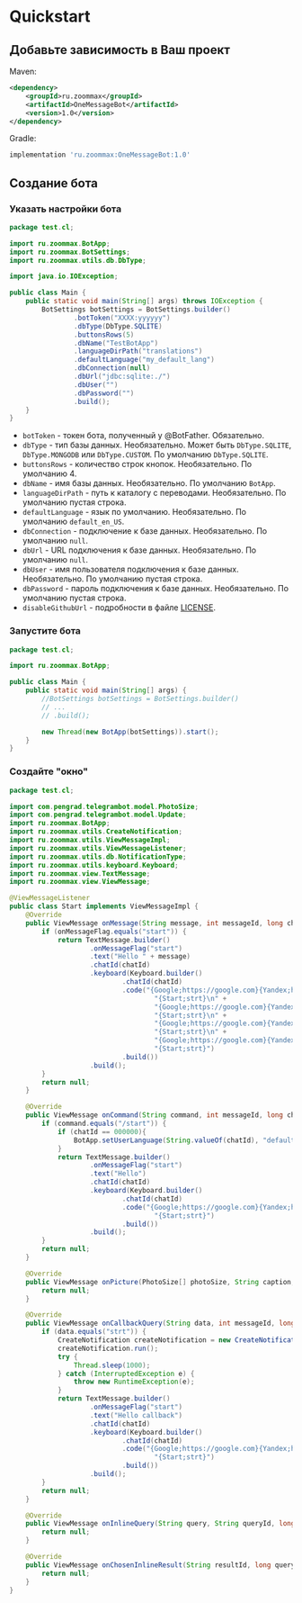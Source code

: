 # Quickstart

## Добавьте зависимость в Ваш проект

Maven:
```xml
<dependency>
    <groupId>ru.zoommax</groupId>
    <artifactId>OneMessageBot</artifactId>
    <version>1.0</version>
</dependency>
```

Gradle:
```groovy
implementation 'ru.zoommax:OneMessageBot:1.0'
```

## Создание бота

### Указать настройки бота

```java
package test.cl;

import ru.zoommax.BotApp;
import ru.zoommax.BotSettings;
import ru.zoommax.utils.db.DbType;

import java.io.IOException;

public class Main {
    public static void main(String[] args) throws IOException {
        BotSettings botSettings = BotSettings.builder()
                .botToken("XXXX:yyyyyy")
                .dbType(DbType.SQLITE)
                .buttonsRows(5)
                .dbName("TestBotApp")
                .languageDirPath("translations")
                .defaultLanguage("my_default_lang")
                .dbConnection(null)
                .dbUrl("jdbc:sqlite:./")
                .dbUser("")
                .dbPassword("")
                .build();
    }
}
```

- `botToken` - токен бота, полученный у @BotFather. Обязательно.
- `dbType` - тип базы данных. Необязательно. Может быть `DbType.SQLITE`, `DbType.MONGODB` или `DbType.CUSTOM`. По умолчанию `DbType.SQLITE`.
- `buttonsRows` - количество строк кнопок. Необязательно. По умолчанию 4.
- `dbName` - имя базы данных. Необязательно. По умолчанию `BotApp`.
- `languageDirPath` - путь к каталогу с переводами. Необязательно. По умолчанию пустая строка.
- `defaultLanguage` - язык по умолчанию. Необязательно. По умолчанию `default_en_US`.
- `dbConnection` - подключение к базе данных. Необязательно. По умолчанию `null`.
- `dbUrl` - URL подключения к базе данных. Необязательно. По умолчанию `null`.
- `dbUser` - имя пользователя подключения к базе данных. Необязательно. По умолчанию пустая строка.
- `dbPassword` - пароль подключения к базе данных. Необязательно. По умолчанию пустая строка.
- `disableGithubUrl` - подробности в файле [LICENSE](https://github.com/ZooMMaX/OneMessageBot/blob/master/LICENSE).

### Запустите бота

```java
package test.cl;

import ru.zoommax.BotApp;

public class Main {
    public static void main(String[] args) {
        //BotSettings botSettings = BotSettings.builder()
        // ...
        // .build();

        new Thread(new BotApp(botSettings)).start();
    }
}
```

### Создайте "окно"

```java
package test.cl;

import com.pengrad.telegrambot.model.PhotoSize;
import com.pengrad.telegrambot.model.Update;
import ru.zoommax.BotApp;
import ru.zoommax.utils.CreateNotification;
import ru.zoommax.utils.ViewMessageImpl;
import ru.zoommax.utils.ViewMessageListener;
import ru.zoommax.utils.db.NotificationType;
import ru.zoommax.utils.keyboard.Keyboard;
import ru.zoommax.view.TextMessage;
import ru.zoommax.view.ViewMessage;

@ViewMessageListener
public class Start implements ViewMessageImpl {
    @Override
    public ViewMessage onMessage(String message, int messageId, long chatId, String onMessageFlag, Update update) {
        if (onMessageFlag.equals("start")) {
            return TextMessage.builder()
                    .onMessageFlag("start")
                    .text("Hello " + message)
                    .chatId(chatId)
                    .keyboard(Keyboard.builder()
                            .chatId(chatId)
                            .code("{Google;https://google.com}{Yandex;https://ya.ru}\n" +
                                    "{Start;strt}\n" +
                                    "{Google;https://google.com}{Yandex;https://ya.ru}\n" +
                                    "{Start;strt}\n" +
                                    "{Google;https://google.com}{Yandex;https://ya.ru}\n" +
                                    "{Start;strt}\n" +
                                    "{Google;https://google.com}{Yandex;https://ya.ru}\n" +
                                    "{Start;strt}")
                            .build())
                    .build();
        }
        return null;
    }

    @Override
    public ViewMessage onCommand(String command, int messageId, long chatId, Update update) {
        if (command.equals("/start")) {
            if (chatId == 000000){
                BotApp.setUserLanguage(String.valueOf(chatId), "default_en_US");
            }
            return TextMessage.builder()
                    .onMessageFlag("start")
                    .text("Hello")
                    .chatId(chatId)
                    .keyboard(Keyboard.builder()
                            .chatId(chatId)
                            .code("{Google;https://google.com}{Yandex;https://ya.ru}\n" +
                                    "{Start;strt}")
                            .build())
                    .build();
        }
        return null;
    }

    @Override
    public ViewMessage onPicture(PhotoSize[] photoSize, String caption, int messageId, long chatId, Update update) {
        return null;
    }

    @Override
    public ViewMessage onCallbackQuery(String data, int messageId, long chatId, Update update) {
        if (data.equals("strt")) {
            CreateNotification createNotification = new CreateNotification("Hello callback notify", String.valueOf(chatId), null, NotificationType.FULL, null);
            createNotification.run();
            try {
                Thread.sleep(1000);
            } catch (InterruptedException e) {
                throw new RuntimeException(e);
            }
            return TextMessage.builder()
                    .onMessageFlag("start")
                    .text("Hello callback")
                    .chatId(chatId)
                    .keyboard(Keyboard.builder()
                            .chatId(chatId)
                            .code("{Google;https://google.com}{Yandex;https://ya.ru}\n" +
                                    "{Start;strt}")
                            .build())
                    .build();
        }
        return null;
    }

    @Override
    public ViewMessage onInlineQuery(String query, String queryId, long chatId, Update update) {
        return null;
    }

    @Override
    public ViewMessage onChosenInlineResult(String resultId, long queryId, String chatId, Update update) {
        return null;
    }
}
```